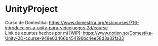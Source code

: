 # UnityProject
Curso de Domestika: https://www.domestika.org/es/courses/716-introduccion-a-unity-para-videojuegos-2d/course  
Link de apuntes hechos por mi [WIP]: https://www.notion.so/Domestika-Unity-2D-course-948e03466b454196bc4ee58d3a32fa33
